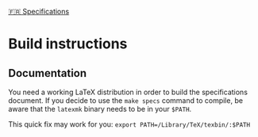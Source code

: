 [🇫🇷 Specifications](https://www.sharelatex.com/github/repos/SepiaMS/Sepia/builds/latest/output.pdf)

# Build instructions

## Documentation

You need a working LaTeX distribution in order to build the specifications document.
If you decide to use the `make specs` command to compile, be aware that the `latexmk` binary needs to be in your `$PATH`.

This quick fix may work for you: `export PATH=/Library/TeX/texbin/:$PATH`
